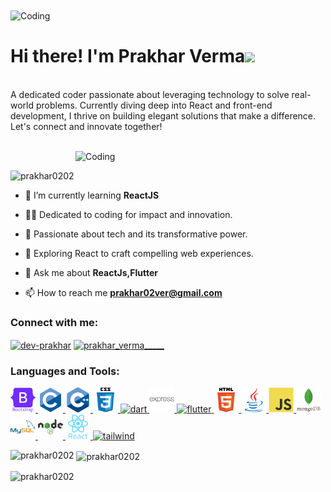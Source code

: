<img align="center" width=2000  alt="Coding" src="https://miro.medium.com/v2/resize:fit:1400/1*IPZto_chtq-97A2J7gKjLA.gif">

  <br>
<h1>Hi there! I'm Prakhar Verma<img src="https://user-images.githubusercontent.com/18350557/176309783-0785949b-9127-417c-8b55-ab5a4333674e.gif"></h1>
<br>
 A dedicated coder passionate about leveraging technology to solve real-world problems. Currently diving deep into React and front-end development, I thrive on building elegant solutions that make a difference. Let's connect and innovate together! 
    <br><br>

<img align="right" alt="Coding" width=400 src="https://encrypted-tbn0.gstatic.com/images?q=tbn:ANd9GcT8MV46QbiWWP-WTLdXj_6fZUxPL9pm1WcTvg&s">   <br>

<p align="left"> <img src="https://komarev.com/ghpvc/?username=prakhar0202&label=Profile%20views&color=0e75b6&style=flat" alt="prakhar0202" /> </p>

- 🌱 I’m currently learning **ReactJS**

- 👨‍💻 Dedicated to coding for impact and innovation.

- 🔧 Passionate about tech and its transformative power.

- 🔎 Exploring React to craft compelling web experiences.

- 💬 Ask me about **ReactJs,Flutter**

- 📫 How to reach me **prakhar02ver@gmail.com**

<h3 align="left">Connect with me:</h3>
<p align="left">
<a href="https://dev.to/dev-prakhar" target="blank"><img align="center" src="https://raw.githubusercontent.com/rahuldkjain/github-profile-readme-generator/master/src/images/icons/Social/devto.svg" alt="dev-prakhar" height="30" width="40" /></a>
  <a href="https://instagram.com/prakhar_verma_____" target="blank"><img align="center" src="https://raw.githubusercontent.com/rahuldkjain/github-profile-readme-generator/master/src/images/icons/Social/instagram.svg" alt="prakhar_verma_____" height="30" width="40" /></a>
</p>

<h3 align="left">Languages and Tools:</h3>
<p align="left"> <a href="https://getbootstrap.com" target="_blank" rel="noreferrer"> <img src="https://raw.githubusercontent.com/devicons/devicon/master/icons/bootstrap/bootstrap-plain-wordmark.svg" alt="bootstrap" width="40" height="40"/> </a> <a href="https://www.cprogramming.com/" target="_blank" rel="noreferrer"> <img src="https://raw.githubusercontent.com/devicons/devicon/master/icons/c/c-original.svg" alt="c" width="40" height="40"/> </a> <a href="https://www.w3schools.com/cpp/" target="_blank" rel="noreferrer"> <img src="https://raw.githubusercontent.com/devicons/devicon/master/icons/cplusplus/cplusplus-original.svg" alt="cplusplus" width="40" height="40"/> </a> <a href="https://www.w3schools.com/css/" target="_blank" rel="noreferrer"> <img src="https://raw.githubusercontent.com/devicons/devicon/master/icons/css3/css3-original-wordmark.svg" alt="css3" width="40" height="40"/> </a> <a href="https://dart.dev" target="_blank" rel="noreferrer"> <img src="https://www.vectorlogo.zone/logos/dartlang/dartlang-icon.svg" alt="dart" width="40" height="40"/> </a> <a href="https://expressjs.com" target="_blank" rel="noreferrer"> <img src="https://raw.githubusercontent.com/devicons/devicon/master/icons/express/express-original-wordmark.svg" alt="express" width="40" height="40"/> </a> <a href="https://flutter.dev" target="_blank" rel="noreferrer"> <img src="https://www.vectorlogo.zone/logos/flutterio/flutterio-icon.svg" alt="flutter" width="40" height="40"/> </a> <a href="https://www.w3.org/html/" target="_blank" rel="noreferrer"> <img src="https://raw.githubusercontent.com/devicons/devicon/master/icons/html5/html5-original-wordmark.svg" alt="html5" width="40" height="40"/> </a> <a href="https://www.java.com" target="_blank" rel="noreferrer"> <img src="https://raw.githubusercontent.com/devicons/devicon/master/icons/java/java-original.svg" alt="java" width="40" height="40"/> </a> <a href="https://developer.mozilla.org/en-US/docs/Web/JavaScript" target="_blank" rel="noreferrer"> <img src="https://raw.githubusercontent.com/devicons/devicon/master/icons/javascript/javascript-original.svg" alt="javascript" width="40" height="40"/> </a> <a href="https://www.mongodb.com/" target="_blank" rel="noreferrer"> <img src="https://raw.githubusercontent.com/devicons/devicon/master/icons/mongodb/mongodb-original-wordmark.svg" alt="mongodb" width="40" height="40"/> </a> <a href="https://www.mysql.com/" target="_blank" rel="noreferrer"> <img src="https://raw.githubusercontent.com/devicons/devicon/master/icons/mysql/mysql-original-wordmark.svg" alt="mysql" width="40" height="40"/> </a> <a href="https://nodejs.org" target="_blank" rel="noreferrer"> <img src="https://raw.githubusercontent.com/devicons/devicon/master/icons/nodejs/nodejs-original-wordmark.svg" alt="nodejs" width="40" height="40"/> </a> <a href="https://reactjs.org/" target="_blank" rel="noreferrer"> <img src="https://raw.githubusercontent.com/devicons/devicon/master/icons/react/react-original-wordmark.svg" alt="react" width="40" height="40"/> </a> <a href="https://tailwindcss.com/" target="_blank" rel="noreferrer"> <img src="https://www.vectorlogo.zone/logos/tailwindcss/tailwindcss-icon.svg" alt="tailwind" width="40" height="40"/> </a> </p>

<p><img align="left" src="https://github-readme-stats.vercel.app/api/top-langs?username=prakhar0202&show_icons=true&locale=en&layout=compact" alt="prakhar0202" /></p>

<p>&nbsp;<img align="center" src="https://github-readme-stats.vercel.app/api?username=prakhar0202&show_icons=true&locale=en" alt="prakhar0202" /></p>

<p><img align="center" src="https://github-readme-streak-stats.herokuapp.com/?user=prakhar0202&" alt="prakhar0202" /></p>
